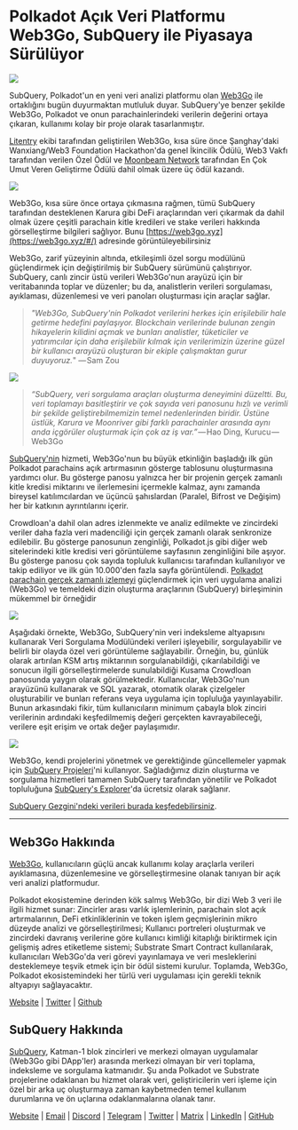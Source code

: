 # Polkadot Açık Veri Platformu Web3Go, SubQuery ile Piyasaya Sürülüyor

![](https://cdn-images-1.medium.com/max/800/1*LVZ_xKn_K5DlTSxqTr-2BA.png)

SubQuery, Polkadot'un en yeni veri analizi platformu olan [Web3Go](https://www.web3go.xyz/) ile ortaklığını bugün duyurmaktan mutluluk duyar. SubQuery'ye benzer şekilde Web3Go, Polkadot ve onun parachainlerindeki verilerin değerini ortaya çıkaran, kullanımı kolay bir proje olarak tasarlanmıştır.

[Litentry](https://www.litentry.com/) ekibi tarafından geliştirilen Web3Go, kısa süre önce Şanghay'daki Wanxiang/Web3 Foundation Hackathon'da genel İkincilik Ödülü, Web3 Vakfı tarafından verilen Özel Ödül ve [Moonbeam Network](https://moonbeam.network/) tarafından En Çok Umut Veren Geliştirme Ödülü dahil olmak üzere üç ödül kazandı.

![](https://cdn-images-1.medium.com/max/800/1*QOng9s-Mc62WBElrj6KBmg.gif)

Web3Go, kısa süre önce ortaya çıkmasına rağmen, tümü SubQuery tarafından desteklenen Karura gibi DeFi araçlarından veri çıkarmak da dahil olmak üzere çeşitli parachain kitle kredileri ve stake verileri hakkında görselleştirme bilgileri sağlıyor. Bunu [https://web3go.xyz](https://web3go.xyz/#/) adresinde görüntüleyebilirsiniz

Web3Go, zarif yüzeyinin altında, etkileşimli özel sorgu modülünü güçlendirmek için değiştirilmiş bir SubQuery sürümünü çalıştırıyor. SubQuery, canlı zincir üstü verileri Web3Go'nun arayüzü için bir veritabanında toplar ve düzenler; bu da, analistlerin verileri sorgulaması, ayıklaması, düzenlemesi ve veri panoları oluşturması için araçlar sağlar.

> *"Web3Go, SubQuery'nin Polkadot verilerini herkes için erişilebilir hale getirme hedefini paylaşıyor. Blockchain verilerinde bulunan zengin hikayelerin kilidini açmak ve bunları analistler, tüketiciler ve yatırımcılar için daha erişilebilir kılmak için verilerimizin üzerine güzel bir kullanıcı arayüzü oluşturan bir ekiple çalışmaktan gurur duyuyoruz.*" — Sam Zou

![](https://cdn-images-1.medium.com/max/800/1*v2Ip-qCB6hkiNiEPY32hrw.png)

> *“SubQuery, veri sorgulama araçları oluşturma deneyimini düzeltti. Bu, veri toplamayı basitleştirir ve çok sayıda veri panosunu hızlı ve verimli bir şekilde geliştirebilmemizin temel nedenlerinden biridir. Üstüne üstlük, Karura ve Moonriver gibi farklı parachainler arasında aynı anda içgörüler oluşturmak için çok az iş var.”* — Hao Ding, Kurucu — Web3Go

[SubQuery'nin](https://subquery.network/) hizmeti, Web3Go'nun bu büyük etkinliğin başladığı ilk gün Polkadot parachains açık artırmasının gösterge tablosunu oluşturmasına yardımcı olur. Bu gösterge panosu yalnızca her bir projenin gerçek zamanlı kitle kredisi miktarını ve ilerlemesini içermekle kalmaz, aynı zamanda bireysel katılımcılardan ve üçüncü şahıslardan (Paralel, Bifrost ve Değişim) her bir katkının ayrıntılarını içerir.

Crowdloan'a dahil olan adres izlenmekte ve analiz edilmekte ve zincirdeki veriler daha fazla veri madenciliği için gerçek zamanlı olarak senkronize edilebilir. Bu gösterge panosunun zenginliği, Polkadot.js gibi diğer web sitelerindeki kitle kredisi veri görüntüleme sayfasının zenginliğini bile aşıyor. Bu gösterge panosu çok sayıda topluluk kullanıcısı tarafından kullanılıyor ve takip ediliyor ve ilk gün 10.000'den fazla sayfa görüntülendi. [Polkadot parachain gerçek zamanlı izlemeyi](https://web3go.xyz/#/ParaChainProfiler4Polkadot?chainType=Polkadot) güçlendirmek için veri uygulama analizi (Web3Go) ve temeldeki dizin oluşturma araçlarının (SubQuery) birleşiminin mükemmel bir örneğidir

![](https://cdn-images-1.medium.com/max/800/1*XM2TalsUm1Z93lV5zFMf9w.png)

Aşağıdaki örnekte, Web3Go, SubQuery'nin veri indeksleme altyapısını kullanarak Veri Sorgulama Modülündeki verileri işleyebilir, sorgulayabilir ve belirli bir olayda özel veri görüntüleme sağlayabilir. Örneğin, bu, günlük olarak artırılan KSM artış miktarının sorgulanabildiği, çıkarılabildiği ve sonucun ilgili görselleştirmelerde sunulabildiği Kusama Crowdloan panosunda yaygın olarak görülmektedir. Kullanıcılar, Web3Go'nun arayüzünü kullanarak ve SQL yazarak, otomatik olarak çizelgeler oluşturabilir ve bunları referans veya uygulama için topluluğa yayınlayabilir. Bunun arkasındaki fikir, tüm kullanıcıların minimum çabayla blok zinciri verilerinin ardındaki keşfedilmemiş değeri gerçekten kavrayabileceği, verilere eşit erişim ve ortak değer paylaşımıdır.

![](https://cdn-images-1.medium.com/max/800/1*Z2g_zEFqOJ3T_2BDDDZT4A.png)

Web3Go, kendi projelerini yönetmek ve gerektiğinde güncellemeler yapmak için [SubQuery Projeleri](https://project.subquery.network/)'ni kullanıyor. Sağladığımız dizin oluşturma ve sorgulama hizmetleri tamamen SubQuery tarafından yönetilir ve Polkadot topluluğuna [SubQuery's Explorer](https://explorer.subquery.network/)'da ücretsiz olarak sağlanır.

[SubQuery Gezgini'ndeki verileri burada keşfedebilirsiniz](https://explorer.subquery.network/subquery/bianyunjian/polkadot-crowdloans).

----------

## Web3Go Hakkında

[Web3Go](https://www.web3go.xyz/), kullanıcıların güçlü ancak kullanımı kolay araçlarla verileri ayıklamasına, düzenlemesine ve görselleştirmesine olanak tanıyan bir açık veri analizi platformudur.

Polkadot ekosistemine derinden kök salmış Web3Go, bir dizi Web 3 veri ile ilgili hizmet sunar: Zincirler arası varlık işlemlerinin, parachain slot açık artırmalarının, DeFi etkinliklerinin ve token işlem geçmişlerinin mikro düzeyde analizi ve görselleştirilmesi; Kullanıcı portreleri oluşturmak ve zincirdeki davranış verilerine göre kullanıcı kimliği kitaplığı biriktirmek için gelişmiş adres etiketleme sistemi; Substrate Smart Contract kullanılarak, kullanıcıları Web3Go'da veri görevi yayınlamaya ve veri mesleklerini desteklemeye teşvik etmek için bir ödül sistemi kurulur. Toplamda, Web3Go, Polkadot ekosistemindeki her türlü veri uygulaması için gerekli teknik altyapıyı sağlayacaktır.

[Website](https://web3go.xyz/#/) | [Twitter](http://twitter.com/web3go) | [Github](https://github.com/web3go-xyz)

## SubQuery Hakkında

[SubQuery](https://subquery.network/), Katman-1 blok zincirleri ve merkezi olmayan uygulamalar (Web3Go gibi DApp'ler) arasında merkezi olmayan bir veri toplama, indeksleme ve sorgulama katmanıdır. Şu anda Polkadot ve Substrate projelerine odaklanan bu hizmet olarak veri, geliştiricilerin veri işleme için özel bir arka uç oluşturmaya zaman kaybetmeden temel kullanım durumlarına ve ön uçlarına odaklanmalarına olanak tanır.

[Website](https://subquery.network/) | [Email](mailto:hello@subquery.network) | [Discord](https://discord.com/invite/78zg8aBSMG) | [Telegram](https://t.me/subquerynetwork) | [Twitter](https://twitter.com/subquerynetwork) | [Matrix](https://matrix.to/#/#subquery:matrix.org) | [LinkedIn](https://www.linkedin.com/company/subquery) | [GitHub](https://github.com/subquery)
